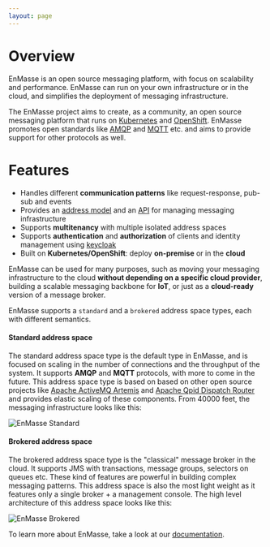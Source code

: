 ```yaml
---
layout: page
---
```

# Overview

EnMasse is an open source messaging platform, with focus on scalability and performance. EnMasse can run on your own infrastructure or in the cloud, and simplifies the deployment of messaging infrastructure.

The EnMasse project aims to create, as a community, an open source messaging platform that runs on [Kubernetes](https://kubernetes.io/) and [OpenShift](http://openshift.org/). EnMasse promotes open standards like [AMQP](http://amqp.org/) and [MQTT](http://mqtt.org/) etc. and aims to provide support for other protocols as well.

# Features

* Handles different <b>communication patterns</b> like request-response, pub-sub and events
* Provides an [address model](http://enmasse.io/documentation/master/index.html#address_model) and an [API](http://enmasse.io/documentation/master/index.html#configuring-using-restapi) for managing messaging infrastructure
* Supports <b>multitenancy</b> with multiple isolated address spaces
* Supports <b>authentication</b> and <b>authorization</b> of clients and identity management using [keycloak](http://www.keycloak.org/)
* Built on <b>Kubernetes/OpenShift</b>: deploy <b>on-premise</b> or in the <b>cloud</b>

EnMasse can be used for many purposes, such as moving your messaging infrastructure to the cloud <b>without depending on a specific cloud provider</b>, building a scalable messaging backbone for <b>IoT</b>, or just as a <b>cloud-ready</b> version of a message broker.

EnMasse supports a `standard` and a `brokered` address space types, each with different semantics. 

#### Standard address space

The standard address space type is the default type in EnMasse, and is focused on scaling in the number of connections and the throughput of the system. It supports <b>AMQP</b> and <b>MQTT</b> protocols, with more to come in the future. This address space type is based on based on other open source projects like [Apache ActiveMQ Artemis](https://activemq.apache.org/artemis/) and [Apache Qpid Dispatch Router](https://qpid.apache.org/components/dispatch-router/index.html) and provides elastic scaling of these components.  From 40000 feet, the messaging infrastructure looks like this: 

![EnMasse Standard](https://raw.githubusercontent.com/EnMasseProject/enmasse/master/documentation/design_docs/overview/enmasse_overall_view.png)

#### Brokered address space

The brokered address space type is the "classical" message broker in the cloud. It supports JMS with transactions, message groups, selectors on queues etc. These kind of features are powerful in building complex messaging patterns. This address space is also the most light weight as it features only a single broker + a management console. The high level architecture of this address space looks like this:

![EnMasse Brokered](https://raw.githubusercontent.com/EnMasseProject/enmasse/master/documentation/design_docs/overview/enmasse_brokered_view.png)

To learn more about EnMasse, take a look at our [documentation](/documentation).
